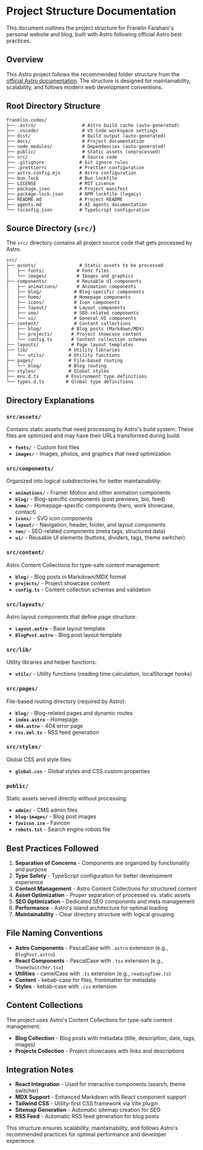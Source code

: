 # Project Structure Documentation

This document outlines the project structure for Franklin Farahani's personal website and blog, built with Astro following official Astro best practices.

## Overview

This Astro project follows the recommended folder structure from the [official Astro documentation](https://docs.astro.build/en/basics/project-structure/). The structure is designed for maintainability, scalability, and follows modern web development conventions.

## Root Directory Structure

```
franklin.codes/
├── .astro/                 # Astro build cache (auto-generated)
├── .vscode/                # VS Code workspace settings
├── dist/                   # Build output (auto-generated)
├── docs/                   # Project documentation
├── node_modules/           # Dependencies (auto-generated)
├── public/                 # Static assets (unprocessed)
├── src/                    # Source code
├── .gitignore             # Git ignore rules
├── .prettierrc            # Prettier configuration
├── astro.config.mjs       # Astro configuration
├── bun.lock               # Bun lockfile
├── LICENSE                # MIT License
├── package.json           # Project manifest
├── package-lock.json      # NPM lockfile (legacy)
├── README.md              # Project README
├── agents.md              # AI agents documentation
└── tsconfig.json          # TypeScript configuration
```

## Source Directory (`src/`)

The `src/` directory contains all project source code that gets processed by Astro.

```
src/
├── assets/                # Static assets to be processed
│   ├── fonts/            # Font files
│   └── images/           # Images and graphics
├── components/           # Reusable UI components
│   ├── animations/       # Animation components
│   ├── blog/            # Blog-specific components
│   ├── home/            # Homepage components
│   ├── icons/           # Icon components
│   ├── layout/          # Layout components
│   ├── seo/             # SEO-related components
│   └── ui/              # General UI components
├── content/             # Content collections
│   ├── blog/           # Blog posts (Markdown/MDX)
│   ├── projects/       # Project showcase content
│   └── config.ts       # Content collection schemas
├── layouts/            # Page layout templates
├── lib/               # Utility libraries
│   └── utils/         # Utility functions
├── pages/             # File-based routing
│   └── blog/          # Blog routing
├── styles/            # Global styles
├── env.d.ts          # Environment type definitions
└── types.d.ts        # Global type definitions
```

## Directory Explanations

### `src/assets/`
Contains static assets that need processing by Astro's build system. These files are optimized and may have their URLs transformed during build.

- **`fonts/`** - Custom font files
- **`images/`** - Images, photos, and graphics that need optimization

### `src/components/`
Organized into logical subdirectories for better maintainability:

- **`animations/`** - Framer Motion and other animation components
- **`blog/`** - Blog-specific components (post previews, bio, feed)
- **`home/`** - Homepage-specific components (hero, work showcase, contact)
- **`icons/`** - SVG icon components
- **`layout/`** - Navigation, header, footer, and layout components
- **`seo/`** - SEO-related components (meta tags, structured data)
- **`ui/`** - Reusable UI elements (buttons, dividers, tags, theme switcher)

### `src/content/`
Astro Content Collections for type-safe content management:

- **`blog/`** - Blog posts in Markdown/MDX format
- **`projects/`** - Project showcase content
- **`config.ts`** - Content collection schemas and validation

### `src/layouts/`
Astro layout components that define page structure:

- **`Layout.astro`** - Base layout template
- **`BlogPost.astro`** - Blog post layout template

### `src/lib/`
Utility libraries and helper functions:

- **`utils/`** - Utility functions (reading time calculation, localStorage hooks)

### `src/pages/`
File-based routing directory (required by Astro):

- **`blog/`** - Blog-related pages and dynamic routes
- **`index.astro`** - Homepage
- **`404.astro`** - 404 error page
- **`rss.xml.ts`** - RSS feed generation

### `src/styles/`
Global CSS and style files:

- **`global.css`** - Global styles and CSS custom properties

### `public/`
Static assets served directly without processing:

- **`admin/`** - CMS admin files
- **`blog-images/`** - Blog post images
- **`favicon.ico`** - Favicon
- **`robots.txt`** - Search engine robots file

## Best Practices Followed

1. **Separation of Concerns** - Components are organized by functionality and purpose
2. **Type Safety** - TypeScript configuration for better development experience
3. **Content Management** - Astro Content Collections for structured content
4. **Asset Optimization** - Proper separation of processed vs. static assets
5. **SEO Optimization** - Dedicated SEO components and meta management
6. **Performance** - Astro's island architecture for optimal loading
7. **Maintainability** - Clear directory structure with logical grouping

## File Naming Conventions

- **Astro Components** - PascalCase with `.astro` extension (e.g., `BlogPost.astro`)
- **React Components** - PascalCase with `.tsx` extension (e.g., `ThemeSwitcher.tsx`)
- **Utilities** - camelCase with `.ts` extension (e.g., `readingTime.ts`)
- **Content** - kebab-case for files, frontmatter for metadata
- **Styles** - kebab-case with `.css` extension

## Content Collections

The project uses Astro's Content Collections for type-safe content management:

- **Blog Collection** - Blog posts with metadata (title, description, date, tags, images)
- **Projects Collection** - Project showcases with links and descriptions

## Integration Notes

- **React Integration** - Used for interactive components (search, theme switcher)
- **MDX Support** - Enhanced Markdown with React component support
- **Tailwind CSS** - Utility-first CSS framework via Vite plugin
- **Sitemap Generation** - Automatic sitemap creation for SEO
- **RSS Feed** - Automatic RSS feed generation for blog posts

This structure ensures scalability, maintainability, and follows Astro's recommended practices for optimal performance and developer experience.